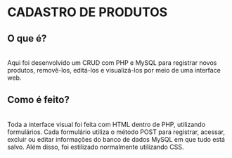 <h1>CADASTRO DE PRODUTOS</h1>

<p><h2><strong>O que é?</strong></h2><br/>Aqui foi desenvolvido um CRUD com PHP e MySQL para registrar novos produtos, removê-los, editá-los e visualizá-los por meio de uma interface web.</p>

<p><h2><strong>Como é feito?</strong></h2><br/>Toda a interface visual foi feita com HTML dentro de PHP, utilizando formulários. Cada formulário utiliza o método POST para registrar, acessar, excluir ou editar informações do banco de dados MySQL em que tudo está salvo. Além disso, foi estilizado normalmente utilizando CSS.</p>
